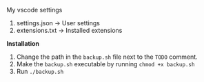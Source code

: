 My vscode settings
1. settings.json -> User settings
2. extensions.txt -> Installed extensions


**Installation**
1. Change the path in the `backup.sh` file next to the `TODO` comment.
2. Make the `backup.sh` executable by running `chmod +x backup.sh`
3. Run `./backup.sh`
